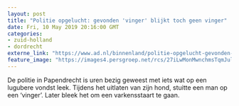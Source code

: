 ```yaml
---
layout: post
title: "Politie opgelucht: gevonden 'vinger' blijkt toch geen vinger"
date: Fri, 10 May 2019 20:16:00 GMT
categories: 
- zuid-holland 
- dordrecht 
externe_link: "https://www.ad.nl/binnenland/politie-opgelucht-gevonden-vinger-blijkt-toch-geen-vinger~ac9e851e/"
feature_image: "https://images4.persgroep.net/rcs/27iLwMonMwnchmsTqmJulMYj4HI/diocontent/147890535/_fitwidth/400/?appId=21791a8992982cd8da851550a453bd7f&quality=0.7"
---
```


De politie in Papendrecht is uren bezig geweest met iets wat op een lugubere vondst leek. Tijdens het uitlaten van zijn hond, stuitte een man op een ‘vinger’. Later bleek het om een varkensstaart te gaan.

